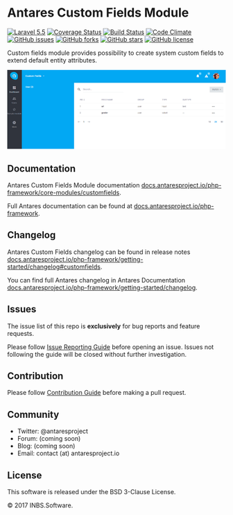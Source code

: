 # Antares Custom Fields Module

[![Laravel 5.5](https://img.shields.io/badge/Laravel-5.5-orange.svg)](http://laravel.com)
[![Coverage Status](https://coveralls.io/repos/github/antaresproject/customfields/badge.svg?branch=0.9.2)](https://coveralls.io/github/antaresproject/customfields?branch=0.9.2)
[![Build Status](https://travis-ci.org/antaresproject/customfields.svg?branch=0.9.2)](https://travis-ci.org/antaresproject/customfields)
[![Code Climate](https://codeclimate.com/github/antaresproject/customfields/badges/gpa.svg)](https://codeclimate.com/github/antaresproject/customfields)
[![GitHub issues](https://img.shields.io/github/issues/antaresproject/customfields.svg)](https://github.com/antaresproject/customfields/issues)
[![GitHub forks](https://img.shields.io/github/forks/antaresproject/customfields.svg)](https://github.com/antaresproject/customfields/network)
[![GitHub stars](https://img.shields.io/github/stars/antaresproject/customfields.svg)](https://github.com/antaresproject/customfields/stargazers)
[![GitHub license](https://img.shields.io/badge/license-New%20BSD-blue.svg)](https://raw.githubusercontent.com/antaresproject/customfields/0.9.2/LICENSE)

Custom fields module provides possibility to create system custom fields to extend default entity attributes.

![customfields](docs/img/customfields.PNG)

## Documentation

Antares Custom Fields Module documentation [docs.antaresproject.io/php-framework/core-modules/customfields](http://www.docs.antaresproject.io/php-framework/core-modules/customfields).

Full Antares documentation can be found at [docs.antaresproject.io/php-framework](http://www.docs.antaresproject.io/php-framework).


## Changelog

Antares Custom Fields changelog can be found in release notes [docs.antaresproject.io/php-framework/getting-started/changelog#customfields](http://www.docs.antaresproject.io/php-framework/getting-started/changelog#customfields).

You can find full Antares changelog in Antares Documentation [docs.antaresproject.io/php-framework/getting-started/changelog](http://www.docs.antaresproject.io/php-framework/getting-started/changelog).

## Issues

The issue list of this repo is **exclusively** for bug reports and feature requests.

Please follow [Issue Reporting Guide](http://www.docs.antaresproject.io/php-framework/getting-started/issues-reporting-guide) before opening an issue. Issues not following the guide will be closed without further investigation.

## Contribution

Please follow [Contribution Guide](http://www.docs.antaresproject.io/php-framework/getting-started/contribution-guide) before making a pull request.

## Community

* Twitter: @antaresproject
* Forum: (coming soon)
* Blog: (coming soon)
* Email: contact (at) antaresproject.io


## License

This software is released under the BSD 3-Clause License.

© 2017 INBS.Software.
